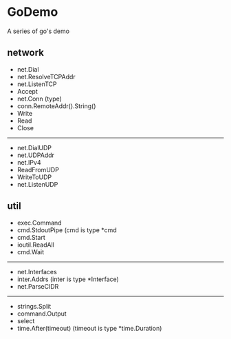 # GoDemo
A series of go's demo  

## network
 - net.Dial
 - net.ResolveTCPAddr
 - net.ListenTCP
 - Accept
 - net.Conn (type)
 - conn.RemoteAddr().String()
 - Write
 - Read
 - Close
 - ----------------------------
 - net.DialUDP
 - net.UDPAddr
 - net.IPv4
 - ReadFromUDP
 - WriteToUDP
 - net.ListenUDP

## util
 - exec.Command
 - cmd.StdoutPipe (cmd is type  \*cmd 
 - cmd.Start
 - ioutil.ReadAll
 - cmd.Wait
 - ----------------------------
 - net.Interfaces
 - inter.Addrs (inter is type \*Interface)
 - net.ParseCIDR
 - ----------------------------
 - strings.Split
 - command.Output
 - select
 - time.After(timeout) (timeout is type \*time.Duration)



 

